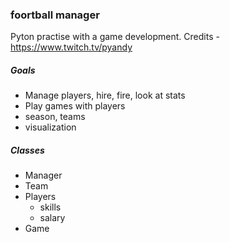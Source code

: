 ### foortball manager

Pyton practise with a game development. 
Credits - https://www.twitch.tv/pyandy

##### Goals
 - Manage players, hire, fire, look at stats
 - Play games with players
 - season, teams
 - visualization

##### Classes
 - Manager
 - Team
 - Players
	- skills
	- salary
 - Game
